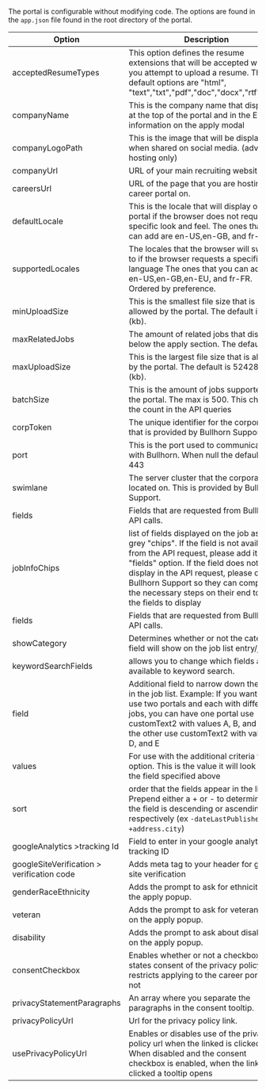 The portal is configurable without modifying code. The options are found in the `app.json` file found in the root directory of the portal.



| Option | Description |
|----------------------------------|----------------------------------------------------------------------------------------------------------------------------------------------------------------------------------------------------------------------------------------------------------|
| acceptedResumeTypes | This option defines the resume extensions that will be accepted when you attempt to upload a resume. The default options are "html", "text","txt","pdf","doc","docx","rtf","odt". |
| companyName | This is the company name that displays at the top of the portal and in the EEOC information on the apply modal |
| companyLogoPath | This is the image that will be displayed when shared on social media. (advanced hosting only) |
| companyUrl | URL of your main recruiting website |
| careersUrl | URL of the page that you are hosting the career portal on. |
| defaultLocale | This is the locale that will display on the portal if the browser does not request a specific look and feel. The ones that you can add are en-US,en-GB, and fr-FR. |
| supportedLocales | The locales that the browser will switch to if the browser requests a specific language The ones that you can add are en-US,en-GB,en-EU, and fr-FR. Ordered by preference. |
| minUploadSize | This is the smallest file size that is allowed by the portal. The default is 4096 (kb). |
| maxRelatedJobs | The amount of related jobs that displays below the apply section. The default is 5. |
| maxUploadSize | This is the largest file size that is allowed by the portal. The default is 5242880 (kb). |
| batchSize | This is the amount of jobs supported by the portal. The max is 500. This changes the count in the API queries |
| corpToken | The unique identifier for the corporation that is provided by Bullhorn Support |
| port | This is the port used to communicate with Bullhorn. When null the default is 443 |
| swimlane | The server cluster that the corporation is located on. This is provided by Bullhorn Support. |
| fields | Fields that are requested from Bullhorn in API calls.|
| jobInfoChips | list of fields displayed on the job as the grey "chips". If the field is not available from the API request, please add it to the "fields" option. If the field does not display in the API request, please contact Bullhorn Support so they can complete the necessary steps on their end to get the fields to display|
| fields | Fields that are requested from Bullhorn in API calls.|
| showCategory | Determines whether or not the category field will show on the job list entry/job .|
| keywordSearchFields | allows you to change which fields are available to keyword search. |
| field | Additional field to narrow down the jobs in the job list. Example: If you wanted to use two portals and each with different jobs, you can have one portal use customText2 with values A, B, and C and the other use customText2 with values C, D, and E |
| values | For use with the additional criteria field option. This is the value it will look for in the field specified above |
| sort | order that the fields appear in the list. Prepend either a + or - to determine if the field is descending or ascending respectively (ex `-dateLastPublished` or `+address.city`) |
| googleAnalytics >tracking Id | Field to enter in your google analytics tracking ID |
| googleSiteVerification > verification code | Adds meta tag to your header for google site verification |
| genderRaceEthnicity | Adds the prompt to ask for ethnicity on the apply popup. |
| veteran | Adds the prompt to ask for veteran status on the apply popup. |
| disability | Adds the prompt to ask about disability on the apply popup. |
| consentCheckbox | Enables whether or not a checkbox that states consent of the privacy policy restricts applying to the career portal or not |
| privacyStatementParagraphs | An array where you separate the paragraphs in the consent tooltip. |
| privacyPolicyUrl | Url for the privacy policy link. |
| usePrivacyPolicyUrl | Enables or disables use of the privacy policy url when the linked is clicked. When disabled and the consent checkbox is enabled, when the link is clicked a tooltip opens |

